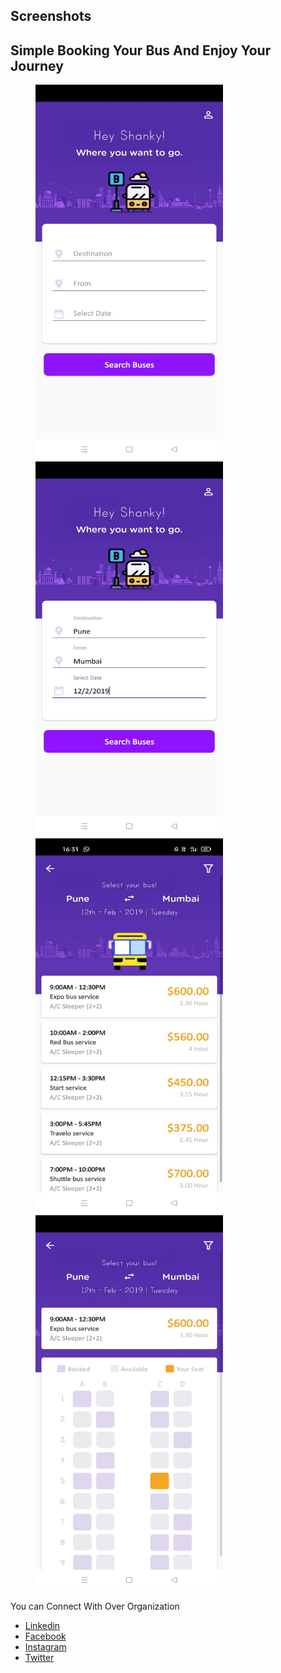 ## Screenshots

## Simple Booking Your Bus And Enjoy Your Journey



<img src="https://github.com/IT-Craft-Solution/Bus-Booking/blob/master/Screenshots/image-1.jpeg" height="600" width="300" hspace="40">
<img src="https://github.com/IT-Craft-Solution/Bus-Booking/blob/master/Screenshots/image-2.jpeg" height="600" width="300" hspace="40">
<img src="https://github.com/IT-Craft-Solution/Bus-Booking/blob/master/Screenshots/image-3.jpeg" height="600" width="300" hspace="40">
<img src="https://github.com/IT-Craft-Solution/Bus-Booking/blob/master/Screenshots/image-4.jpeg" height="600" width="300" hspace="40">

You can Connect With Over Organization

- [Linkedin](https://www.linkedin.com/in/itcraftsolution/)
- [Facebook](https://www.facebook.com/itcraftsolution/?ref=pages_you_manage)
- [Instagram](https://www.instagram.com/itcraftsolution/)
- [Twitter](https://twitter.com/craft_solution)
